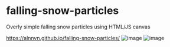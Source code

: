 # falling-snow-particles
Overly simple falling snow particles using HTML/JS canvas 

https://alnnvn.github.io/falling-snow-particles/
![image](https://user-images.githubusercontent.com/108158031/209894694-82c90b95-9ed5-4f0c-890d-cf24c9dfe15c.png)
![image](https://user-images.githubusercontent.com/108158031/209894768-c737cf48-ddf9-4fa3-be53-ab78d6fdb883.png)

